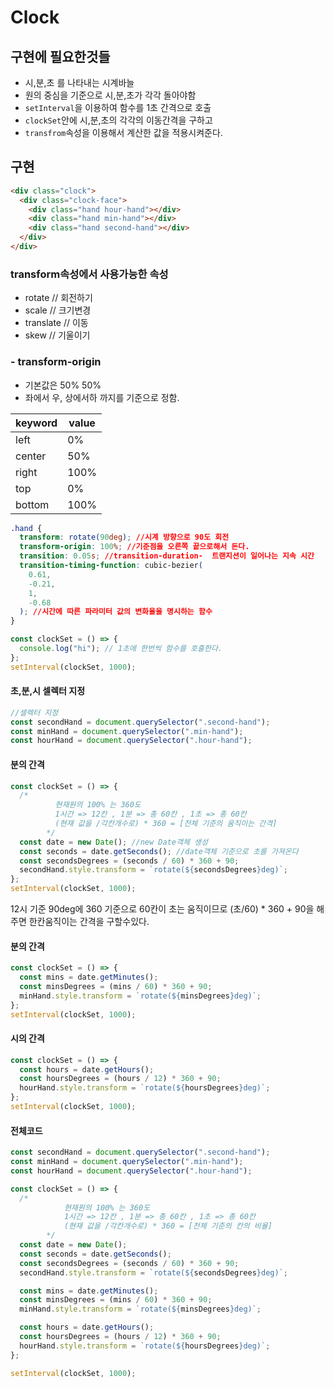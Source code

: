 # Clock

## 구현에 필요한것들

- 시,분,초 를 나타내는 시계바늘
- 원의 중심을 기준으로 시,분,초가 각각 돌아야함
- `setInterval`을 이용하여 함수를 1초 간격으로 호출
- `clockSet`안에 시,분,초의 각각의 이동간격을 구하고
- `transfrom`속성을 이용해서 계산한 값을 적용시켜준다.

## 구현

```html
<div class="clock">
  <div class="clock-face">
    <div class="hand hour-hand"></div>
    <div class="hand min-hand"></div>
    <div class="hand second-hand"></div>
  </div>
</div>
```

### transform속성에서 사용가능한 속성

- rotate // 회전하기
- scale // 크기변경
- translate // 이동
- skew // 기울이기

### - transform-origin

- 기본값은 50% 50%
- 좌에서 우, 상에서하 까지를 기준으로 정함.

| keyword | value |
| ------- | ----- |
| left    | 0%    |
| center  | 50%   |
| right   | 100%  |
| top     | 0%    |
| bottom  | 100%  |

```css
.hand {
  transform: rotate(90deg); //시계 방향으로 90도 회전
  transform-origin: 100%; //기준점을 오른쪽 끝으로해서 돈다.
  transition: 0.05s; //transition-duration-  트랜지션이 일어나는 지속 시간
  transition-timing-function: cubic-bezier(
    0.61,
    -0.21,
    1,
    -0.68
  ); //시간에 따른 파라미터 값의 변화율을 명시하는 함수
}
```

```javascript
const clockSet = () => {
  console.log("hi"); // 1초에 한번씩 함수를 호출한다.
};
setInterval(clockSet, 1000);
```

#### 초,분,시 셀렉터 지정

```javascript
//셀렉터 지정
const secondHand = document.querySelector(".second-hand");
const minHand = document.querySelector(".min-hand");
const hourHand = document.querySelector(".hour-hand");
```

#### 분의 간격

```javascript
const clockSet = () => {
  /*
          현재원의 100% 는 360도
          1시간 => 12칸 , 1분 => 총 60칸 , 1초 => 총 60칸
          (현재 값을 /각칸개수로) * 360 = [전체 기준의 움직이는 간격]
        */
  const date = new Date(); //new Date객체 생성
  const seconds = date.getSeconds(); //date객체 기준으로 초를 가져온다
  const secondsDegrees = (seconds / 60) * 360 + 90;
  secondHand.style.transform = `rotate(${secondsDegrees}deg)`;
};
setInterval(clockSet, 1000);
```

12시 기준 90deg에 360 기준으로 60칸이 초는 움직이므로 (초/60) \* 360 + 90을 해주면 한칸움직이는 간격을 구할수있다.

#### 분의 간격

```javascript
const clockSet = () => {
  const mins = date.getMinutes();
  const minsDegrees = (mins / 60) * 360 + 90;
  minHand.style.transform = `rotate(${minsDegrees}deg)`;
};
setInterval(clockSet, 1000);
```

#### 시의 간격

```javascript
const clockSet = () => {
  const hours = date.getHours();
  const hoursDegrees = (hours / 12) * 360 + 90;
  hourHand.style.transform = `rotate(${hoursDegrees}deg)`;
};
setInterval(clockSet, 1000);
```

#### 전체코드

```javascript
const secondHand = document.querySelector(".second-hand");
const minHand = document.querySelector(".min-hand");
const hourHand = document.querySelector(".hour-hand");

const clockSet = () => {
  /*
            현재원의 100% 는 360도
            1시간 => 12칸 , 1분 => 총 60칸 , 1초 => 총 60칸
            (현재 값을 /각칸개수로) * 360 = [전체 기준의 칸의 비율]
        */
  const date = new Date();
  const seconds = date.getSeconds();
  const secondsDegrees = (seconds / 60) * 360 + 90;
  secondHand.style.transform = `rotate(${secondsDegrees}deg)`;

  const mins = date.getMinutes();
  const minsDegrees = (mins / 60) * 360 + 90;
  minHand.style.transform = `rotate(${minsDegrees}deg)`;

  const hours = date.getHours();
  const hoursDegrees = (hours / 12) * 360 + 90;
  hourHand.style.transform = `rotate(${hoursDegrees}deg)`;
};

setInterval(clockSet, 1000);
```
